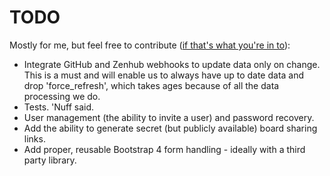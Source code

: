 # TODO
Mostly for me, but feel free to contribute
([if that's what you're in to][if you're into it]):

- Integrate GitHub and Zenhub webhooks to update data only on change. This is
  a must and will enable us to always have up to date data and drop
  'force_refresh', which takes ages because of all the data processing we do.
- Tests. 'Nuff said.
- User management (the ability to invite a user) and password recovery.
- Add the ability to generate secret (but publicly available) board sharing links.
- Add proper, reusable Bootstrap 4 form handling - ideally with a third party library.


[if you're into it]: https://youtu.be/uRJZfwDgNTM?t=4
